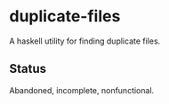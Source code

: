 # duplicate-files

A haskell utility for finding duplicate files.

## Status

Abandoned, incomplete, nonfunctional.
